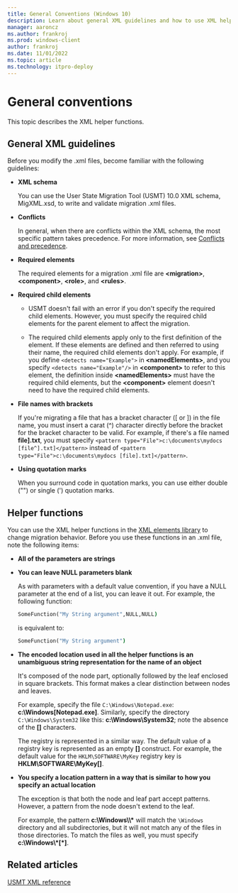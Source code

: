 ```yaml
---
title: General Conventions (Windows 10)
description: Learn about general XML guidelines and how to use XML helper functions in the XML Elements library to change migration behavior.
manager: aaroncz
ms.author: frankroj
ms.prod: windows-client
author: frankroj
ms.date: 11/01/2022
ms.topic: article
ms.technology: itpro-deploy
---
```


# General conventions

This topic describes the XML helper functions.

## General XML guidelines

Before you modify the .xml files, become familiar with the following guidelines:

- **XML schema**

    You can use the User State Migration Tool (USMT) 10.0 XML schema, MigXML.xsd, to write and validate migration .xml files.

- **Conflicts**

    In general, when there are conflicts within the XML schema, the most specific pattern takes precedence. For more information, see [Conflicts and precedence](usmt-conflicts-and-precedence.md).

- **Required elements**

    The required elements for a migration .xml file are **&lt;migration&gt;**, **&lt;component&gt;**, **&lt;role&gt;**, and **&lt;rules&gt;**.

- **Required child elements**

  - USMT doesn't fail with an error if you don't specify the required child elements. However, you must specify the required child elements for the parent element to affect the migration.

  - The required child elements apply only to the first definition of the element. If these elements are defined and then referred to using their name, the required child elements don't apply. For example, if you define `<detects name="Example">` in **&lt;namedElements&gt;**, and you specify `<detects name="Example"/>` in **&lt;component&gt;** to refer to this element, the definition inside **&lt;namedElements&gt;** must have the required child elements, but the **&lt;component&gt;** element doesn't need to have the required child elements.

- **File names with brackets**

    If you're migrating a file that has a bracket character (\[ or \]) in the file name, you must insert a carat (^) character directly before the bracket for the bracket character to be valid. For example, if there's a file named **file].txt**, you must specify `<pattern type="File">c:\documents\mydocs [file^].txt]</pattern>` instead of `<pattern type="File">c:\documents\mydocs [file].txt]</pattern>`.

- **Using quotation marks**

    When you surround code in quotation marks, you can use either double ("") or single (') quotation marks.

## Helper functions

You can use the XML helper functions in the [XML elements library](usmt-xml-elements-library.md) to change migration behavior. Before you use these functions in an .xml file, note the following items:

- **All of the parameters are strings**

- **You can leave NULL parameters blank**

  As with parameters with a default value convention, if you have a NULL parameter at the end of a list, you can leave it out. For example, the following function:

  ```cmd
  SomeFunction("My String argument",NULL,NULL)
  ```

  is equivalent to:

  ```cmd
  SomeFunction("My String argument")
  ```

- **The encoded location used in all the helper functions is an unambiguous string representation for the name of an object**

  It's composed of the node part, optionally followed by the leaf enclosed in square brackets. This format makes a clear distinction between nodes and leaves.

  For example, specify the file `C:\Windows\Notepad.exe`: **c:\\Windows\[Notepad.exe\]**. Similarly, specify the directory `C:\Windows\System32` like this: **c:\\Windows\\System32**; note the absence of the **\[\]** characters.

  The registry is represented in a similar way. The default value of a registry key is represented as an empty **\[\]** construct. For example, the default value for the `HKLM\SOFTWARE\MyKey` registry key is **HKLM\\SOFTWARE\\MyKey\[\]**.

- **You specify a location pattern in a way that is similar to how you specify an actual location**

  The exception is that both the node and leaf part accept patterns. However, a pattern from the node doesn't extend to the leaf.

  For example, the pattern **c:\\Windows\\\\\*** will match the `\Windows` directory and all subdirectories, but it will not match any of the files in those directories. To match the files as well, you must specify **c:\\Windows\\\*\[\*\]**.

## Related articles

[USMT XML reference](usmt-xml-reference.md)
